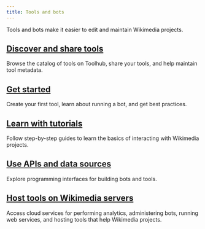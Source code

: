 ```yaml
---
title: Tools and bots
---
```


Tools and bots make it easier to edit and maintain Wikimedia projects.

## [Discover and share tools](search.md)

Browse the catalog of tools on Toolhub, share your tools, and help maintain tool metadata.

## [Get started](get-started.md)

Create your first tool, learn about running a bot, and get best practices.

## [Learn with tutorials](tutorials.md)

Follow step-by-step guides to learn the basics of interacting with Wikimedia projects.

## [Use APIs and data sources](apis.md)

Explore programming interfaces for building bots and tools.

## [Host tools on Wikimedia servers](host-tools.md)

Access cloud services for performing analytics, administering bots, running web services, and hosting tools that help Wikimedia projects.
